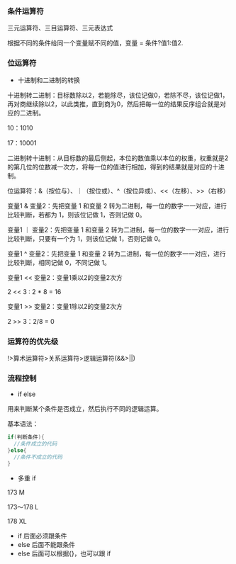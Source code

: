 ### 条件运算符

三元运算符、三目运算符、三元表达式

根据不同的条件给同一个变量赋不同的值，变量 = 条件?值1:值2.



### 位运算符

- 十进制和二进制的转换

十进制转二进制：目标数除以2，若能除尽，该位记做0，若除不尽，该位记做1，再对商继续除以2，以此类推，直到商为0，然后把每一位的结果反序组合就是对应的二进制。

10：1010

17：10001

二进制转十进制：从目标数的最后侧起，本位的数值乘以本位的权重，权重就是2的第几位的位数减一次方，将每一位的值进行相加，得到的结果就是对应的十进制。

位运算符：&（按位与）、｜（按位或）、^（按位异或）、<<（左移）、>>（右移）

变量1 & 变量2：先把变量 1 和变量 2 转为二进制，每一位的数字一一对应，进行比较判断，若都为 1，则该位记做 1，否则记做 0。

变量1 ｜ 变量2：先把变量 1 和变量 2 转为二进制，每一位的数字一一对应，进行比较判断，只要有一个为 1，则该位记做 1，否则记做 0。

变量1 ^ 变量2：先把变量 1 和变量 2 转为二进制，每一位的数字一一对应，进行比较判断，相同记做 0，不同记做 1。

变量1 << 变量2：变量1乘以2的变量2次方

2 << 3 : 2 * 8 = 16

变量1 >> 变量2：变量1除以2的变量2次方

2 >> 3：2/8 = 0



### 运算符的优先级

!>算术运算符>关系运算符>逻辑运算符(&&>||)



### 流程控制

- if else

用来判断某个条件是否成立，然后执行不同的逻辑运算。

基本语法：

```java
if(判断条件){
  //条件成立的代码
}else{
  //条件不成立的代码
}
```

- 多重 if

173 M

173～178 L

178 XL

- if 后面必须跟条件
- else 后面不能跟条件
- else 后面可以根据{}，也可以跟 if